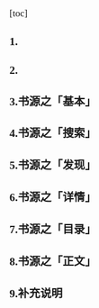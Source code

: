 <span  style="font-family: Simsun,serif; font-size: 17px; ">

[toc]

### 1.

### 2.

### 3.书源之「基本」

### 4.书源之「搜索」

### 5.书源之「发现」

### 6.书源之「详情」

### 7.书源之「目录」

### 8.书源之「正文」

### 9.补充说明

</span>